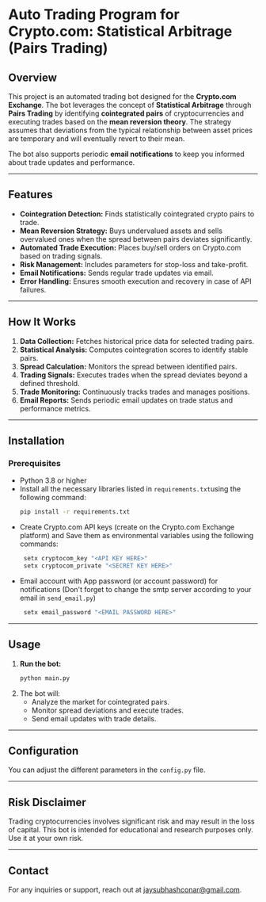 # Auto Trading Program for Crypto.com: Statistical Arbitrage (Pairs Trading)

## Overview
This project is an automated trading bot designed for the **Crypto.com Exchange**. The bot leverages the concept of **Statistical Arbitrage** through **Pairs Trading** by identifying **cointegrated pairs** of cryptocurrencies and executing trades based on the **mean reversion theory**. The strategy assumes that deviations from the typical relationship between asset prices are temporary and will eventually revert to their mean.

The bot also supports periodic **email notifications** to keep you informed about trade updates and performance.

---

## Features
- **Cointegration Detection:** Finds statistically cointegrated crypto pairs to trade.
- **Mean Reversion Strategy:** Buys undervalued assets and sells overvalued ones when the spread between pairs deviates significantly.
- **Automated Trade Execution:** Places buy/sell orders on Crypto.com based on trading signals.
- **Risk Management:** Includes parameters for stop-loss and take-profit.
- **Email Notifications:** Sends regular trade updates via email.
- **Error Handling:** Ensures smooth execution and recovery in case of API failures.

---

## How It Works
1. **Data Collection:** Fetches historical price data for selected trading pairs.
2. **Statistical Analysis:** Computes cointegration scores to identify stable pairs.
3. **Spread Calculation:** Monitors the spread between identified pairs.
4. **Trading Signals:** Executes trades when the spread deviates beyond a defined threshold.
5. **Trade Monitoring:** Continuously tracks trades and manages positions.
6. **Email Reports:** Sends periodic email updates on trade status and performance metrics.

---

## Installation
### Prerequisites
- Python 3.8 or higher
- Install all the necessary libraries listed in `requirements.txt`using the following command:
   ```bash
   pip install -r requirements.txt
   ```
- Create Crypto.com API keys (create on the Crypto.com Exchange platform) and Save them as environmental variables using the following commands:
  ```bash
   setx cryptocom_key "<API KEY HERE>"
   setx cryptocom_private "<SECRET KEY HERE>"
   ```
- Email account with App password (or account password) for notifications (Don't forget to change the smtp server according to your email in `send_email.py`)
  ```bash
   setx email_password "<EMAIL PASSWORD HERE>"
  ```
---

## Usage
1. **Run the bot:**
   ```bash
   python main.py
   ```
2. The bot will:
   - Analyze the market for cointegrated pairs.
   - Monitor spread deviations and execute trades.
   - Send email updates with trade details.

---

## Configuration
You can adjust the different parameters in the `config.py` file.

---

## Risk Disclaimer
Trading cryptocurrencies involves significant risk and may result in the loss of capital. This bot is intended for educational and research purposes only. Use it at your own risk.


---

## Contact
For any inquiries or support, reach out at jaysubhashconar@gmail.com.

